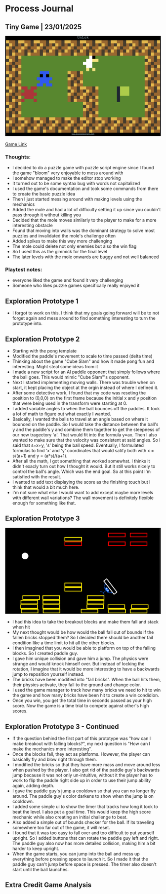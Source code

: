 # Process Journal

## Tiny Game | 23/01/2025
![game screenshot](./Media/unlok_screenshot.png)

[Game Link](../Projects/UnLok.html)

### Thoughts:
- I decided to do a puzzle game with puzzle script engine since I found the game "bloom" very enjoyable to mess around with
- I somehow managed to make the editor stop working
- It turned out to be some syntax bug with words not capitalized 
- I used the game's documentation and took some commands from there to create the basic puzzle idea
- Then I just started messing around with making levels using the mechanics
- Added the mole and had a lot of difficulty setting it up since you couldn't pass through it without killing you
- Decided that the mole moves similarly to the player to make for a more interesting obstacle
- Found that moving into walls was the dominant strategy to solve most puzzles and invalidated the mole's challenge often 
- Added spikes to make this way more challenging
- The mole could delete not only enemies but also the win flag
- So I used this as the gimmick for the final level
- The later levels with the mole onwards are buggy and not well balanced

### Playtest notes: 
- everyone liked the game and found it very challenging
- Someone who likes puzzle games specifically really enjoyed it

## Exploration Prototype 1
- I forgot to work on this. I think that my goals going forward will be to not forget again and mess around to find something interesting to turn the prototype into. 

## Exploration Prototype 2
- Starting with the pong template
- Modified the paddle's movement to scale to time passed (delta time)
- Thinking about the game "Cube Slam" and how it made pong fun and interesting. Might steal some ideas from it
- I made a new script for an AI paddle opponent that simply follows where the ball goes. This would mimic "Cube Slam"'s opponent.
- Next I started implementing moving walls. There was trouble when on start, it kept placing the object at the orgin instead of where I defined it.
- After some detective work, I found that my code was reseting the position to (0,0,0) on the first frame because the initial x and y position that were being used in the transform were starting at 0.
- I added variable angles to when the ball bounces off the paddles. It took a lot of math to figure out what exactly I wanted. 
- Basically, I wanted the balls to travel at an angle based on where it bounced on the paddle. So I would take the distance between the ball's y and the paddle's y and combine them together to get the steepness of our new tragectory 'a'. That would fit into the formula y=ax. Then I also wanted to make sure that the velocity was consistent at said angles. So I said that s=x+y, 's' being the ball speed. Eventually, I formulated formulas to find 'x' and 'y' coordinates that would satify both with x = s/(a+1) and y = (a*s)/(a+1). 
- After all the math, I got something that worked somewhat. I thinks it didn't exacly turn out how I thought it would. But it still works nicely to control the ball's angle. Which was the end goal. So at this point I'm satisfied with the result.
- I wanted to add text displaying the score as the finishing touch but I think that would a bit much here.
- I'm not sure what else I would want to add except maybe more levels with different wall variations? The wall movement is definitely flexible enough for something like that.

## Exploration Prototype 3
![breakout game screenshot](./Media/breakout_screenshot.png)
- I had this idea to take the breakout blocks and make them fall and stack when hit
- My next thought would be how would the ball fall out of bounds if the fallen bricks stopped them? So I decided there should be another fail condition like a time limit to hit all the other blocks. 
- I then imagined that you would be able to platform on top of the falling blocks. So I created paddle guy.
- I gave him unique collision and gave him a jump. The physics were strange and would knock himself over. But instead of locking the rotation, I imagine that it would be more interesting to have a backwards jump to reposition yourself instead.
- The bricks have been modified into "fall bricks". When the ball hits them, their physics activate, they fall to the ground and change color.
- I used the game manager to track how many bricks we need to hit to win the game and how many bricks have been hit to create a win condidion.
- Once you win, you get the total time in seconds passed as your high score. Now the game is a time trial to compete against other's high scores.

## Exploration Prototype 3 - Continued
- If the question behind the first part of this prototype was "how can I make breakout with falling blocks?", my next question is "How can I make the mechanics more interesting".
- Once the blocks fall, they act as platforms. However, the player can basically fly and blow right through them. 
- I modified the bricks so that they have more mass and move around less when pushed by the player. I also got rid of the paddle guy's backwards jump because it was not only un-intuitive, without it the player has to work to flip the paddle right side up in order to use their jump ability again, adding depth.
- I gave the paddle guy's jump a cooldown so that you can no longer fly around. The paddle guy's color darkens to show when the jump is on cooldown.
- I added some simple ui to show the timer that tracks how long it took to beat the level. I also put a goal time. This would keep the high score mechanic while also creating an initial challenge to beat.
- Also added a simple out of bounds checker for the ball. If its traveling somewhere too far out of the game, it will reset.
- I found that it was too easy to fall over and too difficult to put yourself upright. So I added buttons that can rotate the paddle guy left and right. The paddle guy also now has more detailed collision, making him a bit harder to keep upright.
- When the game starts, you can jump into the ball and mess up everything before pressing space to launch it. So I made it that the paddle guy can't jump before space is pressed. The timer also doesn't start until the ball launches.

## Extra Credit Game Analysis
